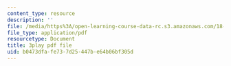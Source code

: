 ```yaml
---
content_type: resource
description: ''
file: /media/https%3A/open-learning-course-data-rc.s3.amazonaws.com/18-01sc-single-variable-calculus-fall-2010/b0473dfafe737d25447be64b06bf305d_BGE3wb7H2PA.pdf
file_type: application/pdf
resourcetype: Document
title: 3play pdf file
uid: b0473dfa-fe73-7d25-447b-e64b06bf305d
---
```


